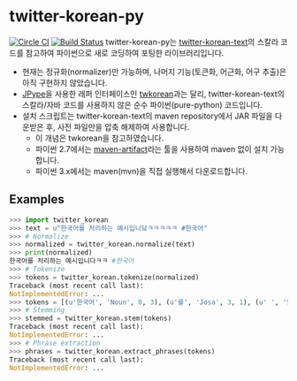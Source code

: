 twitter-korean-py
=================
[![Circle CI](https://circleci.com/gh/cedar101/twitter-korean-py.svg?style=svg)](https://circleci.com/gh/cedar101/twitter-korean-py)
[![Build Status](https://travis-ci.org/cedar101/twitter-korean-py.svg?branch=master)](https://travis-ci.org/cedar101/twitter-korean-py)
twitter-korean-py는 [twitter-korean-text](https://github.com/twitter/twitter-korean-text)의 스칼라 코드를
참고하여 파이썬으로 새로 코딩하여 포팅한 라이브러리입니다.
 * 현재는 정규화(normalizer)만 가능하며, 나머지 기능(토큰화, 어근화, 어구 추출)은 아직 구현하지 않았습니다.
 * [JPype](http://jpype.sourceforge.net)을 사용한 래퍼 인터페이스인 [twkorean](https://github.com/jaepil/twkorean)과는 달리, twitter-korean-text의 스칼라/자바 코드를 사용하지 않은 순수 파이썬(pure-python) 코드입니다.
 * 설치 스크립트는 twitter-korean-text의 maven repository에서 JAR 파일을 다운받은 후, 사전 파일만을 압축 해제하여 사용합니다.
   * 이 개념은 twkorean을 참고하였습니다.
   * 파이썬 2.7에서는 [maven-artifact](https://github.com/hamnis/maven-artifact)라는 툴을 사용하여 maven 없이 설치 가능합니다.
   * 파이썬 3.x에서는 maven(mvn)을 직접 실행해서 다운로드합니다.


Examples
--------
```python
>>> import twitter_korean
>>> text = u"한국어를 처리하는 예시입니닼ㅋㅋㅋㅋㅋ #한국어"
>>> # Normalize
>>> normalized = twitter_korean.normalize(text)
>>> print(normalized)
한국어를 처리하는 예시입니다ㅋㅋ #한국어
>>> # Tokenize
>>> tokens = twitter_korean.tokenize(normalized)
Traceback (most recent call last):
NotImplementedError: ...
>>> tokens = [(u'한국어', 'Noun', 0, 3), (u'를', 'Josa', 3, 1), (u' ', 'Space', 4, 1), (u'처리', 'Noun', 5, 2), (u'하는', 'Verb', 7, 2), (u' ', 'Space', 9, 1), (u'예시', 'Noun', 10, 2), (u'입니', 'Adjective', 12, 2), (u'다', 'Eomi', 14, 1), (u'ㅋㅋ', 'KoreanParticle', 15, 2), (u' ', 'Space', 17, 1), (u'#한국어', 'Hashtag', 18, 4)]
>>> # Stemming
>>> stemmed = twitter_korean.stem(tokens)
Traceback (most recent call last):
NotImplementedError: ...
>>> # Phrase extraction
>>> phrases = twitter_korean.extract_phrases(tokens)
Traceback (most recent call last):
NotImplementedError: ...

```
